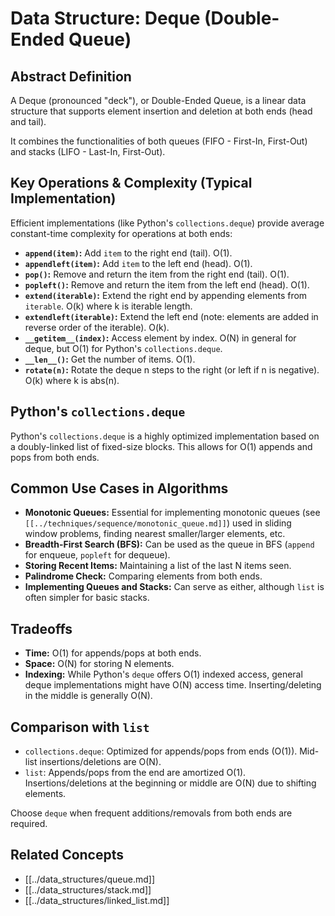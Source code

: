 # Data Structure: Deque (Double-Ended Queue)

## Abstract Definition

A Deque (pronounced "deck"), or Double-Ended Queue, is a linear data structure that supports element insertion and deletion at both ends (head and tail).

It combines the functionalities of both queues (FIFO - First-In, First-Out) and stacks (LIFO - Last-In, First-Out).

## Key Operations & Complexity (Typical Implementation)

Efficient implementations (like Python's `collections.deque`) provide average constant-time complexity for operations at both ends:

*   **`append(item)`:** Add `item` to the right end (tail). O(1).
*   **`appendleft(item)`:** Add `item` to the left end (head). O(1).
*   **`pop()`:** Remove and return the item from the right end (tail). O(1).
*   **`popleft()`:** Remove and return the item from the left end (head). O(1).
*   **`extend(iterable)`:** Extend the right end by appending elements from `iterable`. O(k) where k is iterable length.
*   **`extendleft(iterable)`:** Extend the left end (note: elements are added in reverse order of the iterable). O(k).
*   **`__getitem__(index)`:** Access element by index. O(N) in general for deque, but O(1) for Python's `collections.deque`.
*   **`__len__()`:** Get the number of items. O(1).
*   **`rotate(n)`:** Rotate the deque n steps to the right (or left if n is negative). O(k) where k is abs(n).

## Python's `collections.deque`

Python's `collections.deque` is a highly optimized implementation based on a doubly-linked list of fixed-size blocks. This allows for O(1) appends and pops from both ends.

## Common Use Cases in Algorithms

*   **Monotonic Queues:** Essential for implementing monotonic queues (see `[[../techniques/sequence/monotonic_queue.md]]`) used in sliding window problems, finding nearest smaller/larger elements, etc.
*   **Breadth-First Search (BFS):** Can be used as the queue in BFS (`append` for enqueue, `popleft` for dequeue).
*   **Storing Recent Items:** Maintaining a list of the last N items seen.
*   **Palindrome Check:** Comparing elements from both ends.
*   **Implementing Queues and Stacks:** Can serve as either, although `list` is often simpler for basic stacks.

## Tradeoffs

*   **Time:** O(1) for appends/pops at both ends.
*   **Space:** O(N) for storing N elements.
*   **Indexing:** While Python's `deque` offers O(1) indexed access, general deque implementations might have O(N) access time. Inserting/deleting in the middle is generally O(N).

## Comparison with `list`

*   `collections.deque`: Optimized for appends/pops from ends (O(1)). Mid-list insertions/deletions are O(N).
*   `list`: Appends/pops from the end are amortized O(1). Insertions/deletions at the beginning or middle are O(N) due to shifting elements.

Choose `deque` when frequent additions/removals from both ends are required.

## Related Concepts

*   [[../data_structures/queue.md]]
*   [[../data_structures/stack.md]]
*   [[../data_structures/linked_list.md]] 